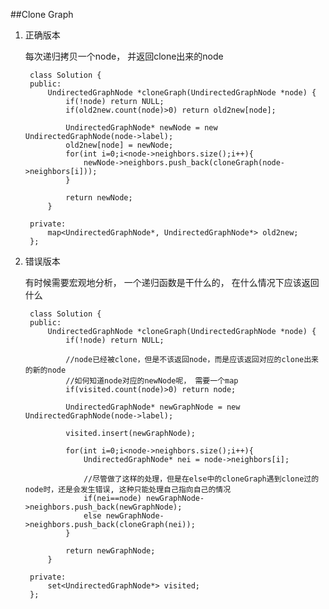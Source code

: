 ##Clone Graph    


1. 正确版本
	
	每次递归拷贝一个node， 并返回clone出来的node

		class Solution {
		public:
		    UndirectedGraphNode *cloneGraph(UndirectedGraphNode *node) {
		        if(!node) return NULL;
		        if(old2new.count(node)>0) return old2new[node];
		        
		        UndirectedGraphNode* newNode = new UndirectedGraphNode(node->label);
		        old2new[node] = newNode;
		        for(int i=0;i<node->neighbors.size();i++){
		            newNode->neighbors.push_back(cloneGraph(node->neighbors[i]));
		        }
		        
		        return newNode;
		    }
		    
		private:
		    map<UndirectedGraphNode*, UndirectedGraphNode*> old2new;
		};

2. 错误版本

	有时候需要宏观地分析， 一个递归函数是干什么的， 在什么情况下应该返回什么

		class Solution {
		public:
		    UndirectedGraphNode *cloneGraph(UndirectedGraphNode *node) {
		        if(!node) return NULL;

		        //node已经被clone，但是不该返回node，而是应该返回对应的clone出来的新的node
		        //如何知道node对应的newNode呢， 需要一个map
		        if(visited.count(node)>0) return node; 
		        
		        UndirectedGraphNode* newGraphNode = new UndirectedGraphNode(node->label);
		        
		        visited.insert(newGraphNode);
		        
		        for(int i=0;i<node->neighbors.size();i++){
		            UndirectedGraphNode* nei = node->neighbors[i];

		            //尽管做了这样的处理，但是在else中的cloneGraph遇到clone过的node时，还是会发生错误, 这种只能处理自己指向自己的情况
		            if(nei==node) newGraphNode->neighbors.push_back(newGraphNode);
		            else newGraphNode->neighbors.push_back(cloneGraph(nei));
		        }
		        
		        return newGraphNode;
		    }

		private:
		    set<UndirectedGraphNode*> visited;
		};


